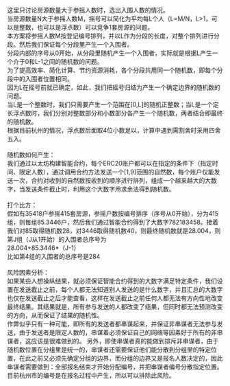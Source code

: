 这里只讨论房源数量大于参摇人数时，选出入围人数的情况。<br>
当房源数量N大于参摇人数M，摇号可以简化为平均每L个人（L=M/N，L>1，可以是整数，也可以是浮点数）可以竞争1套房源的问题。<br>
本方案将参摇人数M按登记编号排列，并以L作为分段的长度，对整个排列进行分段。然后我们保证每个分段里产生一个入围者。<br>
分段内部的序号从0开始，从分段里随机产生一个入围者，实际就是根据L产生一个介于0和L-1之间的随机数的问题。<br>
为了提高效率、简化计算、节约资源消耗，各个分段共用同一个随机数，即每个分段中的入围者位置相同。<br>
因为L在摇号前就已确定，如此，我们把摇号归结为产生一个确定边界的随机数的问题。<br>
当L是一个整数时，我们只需要产生一个范围在[0,L]的随机正整数；当L是一个定长浮点数时，我们分别对整数部分和小数部分各产生一个随机数，两者结合即最终的随机数。<br>
根据目前杭州的情况，浮点数后面取4位小数足以，计算中遇到需割舍时采用四舍五入。<br>
<br>
随机数如何产生：<br>
我们通过以太坊构建智能合约，每个ERC20账户都可以在指定的条件下（指定时间、限定人数），通过调用合约方法发送一个[1,9]范围的自然数，每个账户仅能发送一次，合约对收到的自然数按收到的顺序进行排列，组成一个越来越大的大数字，当发送条件截止时，利用这个大数字用求余法得到随机数。<br>
<br>
打个比方：<br>
假如有35418户参摇415套房源，参摇户数按编号排序（序号从0开始），分为415组，则每组85.3446户，然后我们通过智能合约得到了大数字782183458。接着我们对85取得随机数28，对3446取得随机数40，则最终随机数就是28.004，则第J组（J从1开始）的入围者总序号为<br>
28.004+85.3446*（J-1）<br>
比如第4组的入围者的总序号是284<br>
<br>
风险因素分析：<br>
如果某些人想操纵结果，就必须保证智能合约得到的大数字满足特定条件，我们设置在发送截止之前，每个人都无法知道别人发送的是什么数字，并且汇总的大数字也仅在发送截止之后才能查看，这样在发送截止之前任何人都无法有方向性地改变最终结果。其结果就是，所有参与发送的人都改变了结果，但同时都无法预测改变的方向，从而保证了结果的随机性。<br>
作弊似乎只有一种可能，即所有的发送者都串谋起来，并保证非串谋者无法参与发送，由于发送者是限定人数的，串谋着必须保证自己的网络等因素好于所有的非串谋者，这应该是很难做到的。
另外，即使串谋者真的能做到排斥非串谋者，由于随机数位置在分组里是统一的，串谋者还需要保证他们能分散到分组里的特定位置，在此之前又必须先确定分组的边界，而分组的边界又是报名人数决定的，因此串谋者需要做到：全部报名结束才开始分配编号，并把串谋者编号分散指定位置。目前杭州市的编号是在报名过程中产生，所以可以排除此风险。<br>